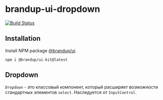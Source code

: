 # brandup-ui-dropdown

[![Build Status](https://dev.azure.com/brandup/BrandUp%20Core/_apis/build/status%2FBrandUp%2Fbrandup-ui-kit?branchName=master)]()

## Installation

Install NPM package [@brandup/ui](https://www.npmjs.com/package/@brandup/ui-kit).

```
npm i @brandup/ui-kit@latest
```

## Dropdown

`Dropdown` - это классовый компонент, который расширяет возможности стандартных элементов `select`.
Наследуется от `InputControl`.
